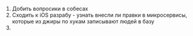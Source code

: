 1. Добить вопросики в собесах
2. Сходить к iOS разрабу - узнать внесли ли правки в микросервисы, которые из джиры по хукам записывают людей в базу
3. 